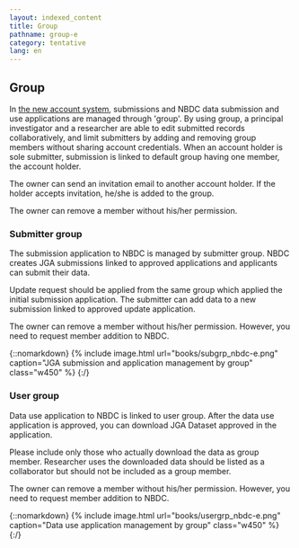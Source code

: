 ```yaml
---
layout: indexed_content
title: Group
pathname: group-e
category: tentative
lang: en
---
```


## Group <a name="group"></a>

In [the new account system](account-integration-e.html), submissions and
NBDC data submission and use applications are managed through 'group'.
By using group, a principal investigator and a researcher are able to
edit submitted records collaboratively, and limit submitters by adding
and removing group members without sharing account credentials. When an
account holder is sole submitter, submission is linked to default group
having one member, the account holder.

The owner can send an invitation email to another account holder. If the
holder accepts invitation, he/she is added to the group.

The owner can remove a member without his/her permission.

### Submitter group <a name="subgrp"></a>

The submission application to NBDC is managed by submitter group. NBDC
creates JGA submissions linked to approved applications and applicants
can submit their data.

Update request should be applied from the same group which applied the
initial submission application. The submitter can add data to a new
submission linked to approved update application.

The owner can remove a member without his/her permission. However, you
need to request member addition to NBDC.

{::nomarkdown}
{% include image.html url="books/subgrp_nbdc-e.png" caption="JGA submission and application management by group" class="w450" %}
{:/}

### User group <a name="usergrp"></a>

Data use application to NBDC is linked to user group. After the data use
application is approved, you can download JGA Dataset approved in the
application.

<span class="red">Please include only those who actually
download the data as group member. Researcher uses the downloaded data
should be listed as a collaborator but should not be included as a group
member.</span>

The owner can remove a member without his/her permission. However, you
need to request member addition to NBDC.

{::nomarkdown}
{% include image.html url="books/usergrp_nbdc-e.png" caption="Data use application management by group" class="w450" %}
{:/}
